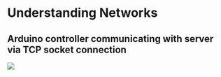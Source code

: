 <h1> Understanding Networks </h1>
<h2> Arduino controller communicating with server via TCP socket connection</h2>


![](SocketTCPconnection.gif)

